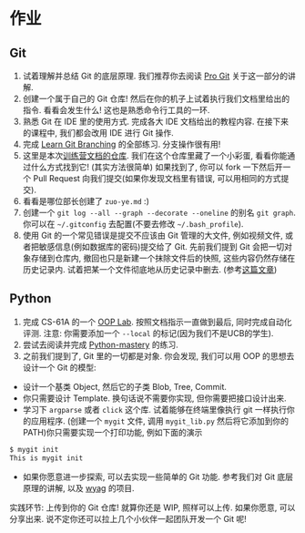 # 作业

## Git

1. 试着理解并总结 Git 的底层原理. 我们推荐你去阅读 [Pro Git](https://git-scm.com/book/zh/v2/Git-%E5%86%85%E9%83%A8%E5%8E%9F%E7%90%86-%E5%BA%95%E5%B1%82%E5%91%BD%E4%BB%A4%E4%B8%8E%E4%B8%8A%E5%B1%82%E5%91%BD%E4%BB%A4) 关于这一部分的讲解.
2. 创建一个属于自己的 Git 仓库! 然后在你的机子上试着执行我们文档里给出的指令. 看看会发生什么! 这也是熟悉命令行工具的一环.
3. 熟悉 Git 在 IDE 里的使用方式. 完成各大 IDE 文档给出的教程内容. 在接下来的课程中, 我们都会改用 IDE 进行 Git 操作.
4. 完成 [Learn Git Branching](https://learngitbranching.js.org/) 的全部练习. 分支操作很有用!
5. 这里是本次[训练营文档的仓库](https://github.com/Besthope-Official/Singularity-backend). 我们在这个仓库里藏了一个小彩蛋, 看看你能通过什么方式找到它! (其实方法很简单) 如果找到了, 你可以 fork 一下然后开一个 Pull Request 向我们提交(如果你发现文档里有错误, 可以用相同的方式提交).
6. 看看是哪位部长创建了 `zuo-ye.md` :)
7. 创建一个 `git log --all --graph --decorate --oneline` 的别名 `git graph`. 你可以在 `~/.gitconfig` 去配置(不要去修改 `~/.bash_profile`).
8. 使用 Git 的一个常见错误是提交不应该由 Git 管理的大文件, 例如视频文件, 或者把敏感信息(例如数据库的密码)提交给了 Git. 先前我们提到 Git 会把一切对象存储到仓库内, 撤回也只是新建一个抹除文件后的快照, 这些内容仍然存储在历史记录内. 试着把某一个文件彻底地从历史记录中删去. (参考[这篇文章](https://docs.github.com/en/authentication/keeping-your-account-and-data-secure/removing-sensitive-data-from-a-repository))

## Python

1. 完成 CS-61A 的一个 [OOP Lab](https://cs61a.org/lab/lab08/). 按照文档指示一直做到最后, 同时完成自动化评测. 注意: 你需要添加一个 `--local` 的标记(因为我们不是UCB的学生).
2. 尝试去阅读并完成 [Python-mastery](https://github.com/dabeaz-course/python-mastery) 的练习.
3. 之前我们提到了, Git 里的一切都是对象. 你会发现, 我们可以用 OOP 的思想去设计一个 Git 的模型:

* 设计一个基类 Object, 然后它的子类 Blob, Tree, Commit.
* 你只需要设计 Template. 换句话说不需要你实现, 但你需要把接口设计出来.
* 学习下 `argparse` 或者 `click` 这个库. 试着能够在终端里像执行 git 一样执行你的应用程序. (创建一个 `mygit` 文件, 调用 `mygit_lib.py` 然后将它添加到你的 PATH)你只需要实现一个打印功能, 例如下面的演示

```bash
$ mygit init
This is mygit init
```

* 如果你愿意进一步探索, 可以去实现一些简单的 Git 功能. 参考我们对 Git 底层原理的讲解, 以及 [wyag](https://wyag.thb.lt/) 的项目.

实践环节: 上传到你的 Git 仓库! 就算你还是 WIP, 照样可以上传. 如果你愿意, 可以分享出来. 说不定你还可以拉上几个小伙伴一起团队开发一个 Git 呢!
